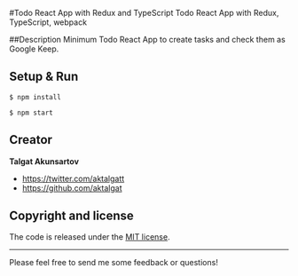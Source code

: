 #Todo React App with Redux and TypeScript
Todo React App with Redux, TypeScript, webpack 

##Description
Minimum Todo React App to create tasks and check them as Google Keep.


## Setup & Run

```
$ npm install
```
```
$ npm start
``` 

## Creator

**Talgat Akunsartov**

* <https://twitter.com/aktalgatt>
* <https://github.com/aktalgat>

## Copyright and license

The code is released under the [MIT license](LICENSE?raw=true).

---------------------------------------

Please feel free to send me some feedback or questions!